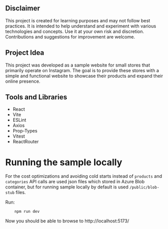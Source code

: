 ## Disclaimer

This project is created for learning purposes and may not follow best practices. It is intended to help understand and experiment with various technologies and concepts. Use it at your own risk and discretion. Contributions and suggestions for improvement are welcome.

## Project Idea

This project was developed as a sample website for small stores that primarily operate on Instagram. The goal is to provide these stores with a simple and functional website to showcase their products and expand their online presence.

## Tools and Libraries

- React
- Vite
- ESLint
- Axios
- Prop-Types
- Vitest
- ReactRouter

# Running the sample locally

For the cost optimizations and avoiding cold starts instead of `products` and `categories` API calls are used json files which stored in Azure Blob container, but for running sample locally by default is used `/public/blob-stub` files.

Run:
```
    npm run dev
```
Now you should be able to browse to http://localhost:5173/
